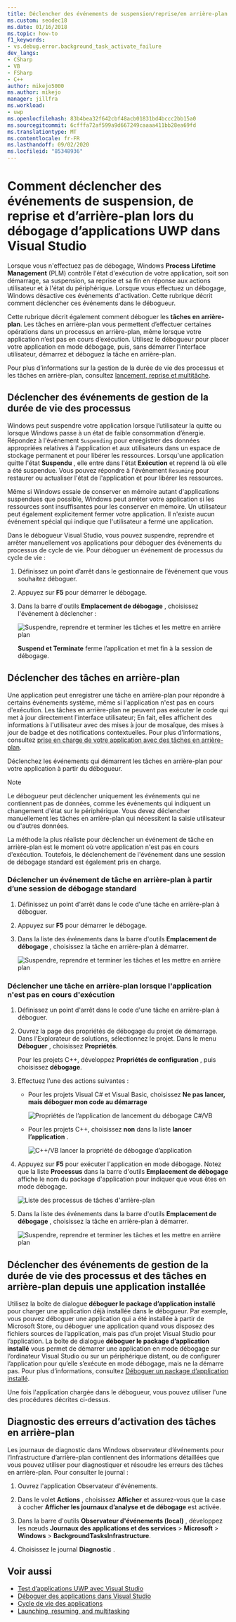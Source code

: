 ```yaml
---
title: Déclencher des événements de suspension/reprise/en arrière-plan lors du débogage UWP
ms.custom: seodec18
ms.date: 01/16/2018
ms.topic: how-to
f1_keywords:
- vs.debug.error.background_task_activate_failure
dev_langs:
- CSharp
- VB
- FSharp
- C++
author: mikejo5000
ms.author: mikejo
manager: jillfra
ms.workload:
- uwp
ms.openlocfilehash: 83b4bea32f642cbf48acb01831bd4bccc2bb15a0
ms.sourcegitcommit: 6cfffa72af599a9d667249caaaa411bb28ea69fd
ms.translationtype: MT
ms.contentlocale: fr-FR
ms.lasthandoff: 09/02/2020
ms.locfileid: "85348936"
---
```

# <a name="how-to-trigger-suspend-resume-and-background-events-while-debugging-uwp-apps-in-visual-studio"></a>Comment déclencher des événements de suspension, de reprise et d’arrière-plan lors du débogage d’applications UWP dans Visual Studio

Lorsque vous n'effectuez pas de débogage, Windows **Process Lifetime Management** (PLM) contrôle l'état d'exécution de votre application, soit son démarrage, sa suspension, sa reprise et sa fin en réponse aux actions utilisateur et à l'état du périphérique. Lorsque vous effectuez un débogage, Windows désactive ces événements d'activation. Cette rubrique décrit comment déclencher ces événements dans le débogueur.

Cette rubrique décrit également comment déboguer les **tâches en arrière-plan**. Les tâches en arrière-plan vous permettent d’effectuer certaines opérations dans un processus en arrière-plan, même lorsque votre application n’est pas en cours d’exécution. Utilisez le débogueur pour placer votre application en mode débogage, puis, sans démarrer l'interface utilisateur, démarrez et déboguez la tâche en arrière-plan.

Pour plus d’informations sur la gestion de la durée de vie des processus et les tâches en arrière-plan, consultez [lancement, reprise et multitâche](/windows/uwp/launch-resume/index).

## <a name="trigger-process-lifetime-management-events"></a><a name="BKMK_Trigger_Process_Lifecycle_Management_events"></a> Déclencher des événements de gestion de la durée de vie des processus
 Windows peut suspendre votre application lorsque l’utilisateur la quitte ou lorsque Windows passe à un état de faible consommation d’énergie. Répondez à l'événement `Suspending` pour enregistrer des données appropriées relatives à l'application et aux utilisateurs dans un espace de stockage permanent et pour libérer les ressources. Lorsqu'une application quitte l'état **Suspendu** , elle entre dans l'état **Exécution** et reprend là où elle a été suspendue. Vous pouvez répondre à l'événement `Resuming` pour restaurer ou actualiser l'état de l'application et pour libérer les ressources.

 Même si Windows essaie de conserver en mémoire autant d'applications suspendues que possible, Windows peut arrêter votre application si les ressources sont insuffisantes pour les conserver en mémoire. Un utilisateur peut également explicitement fermer votre application. Il n'existe aucun événement spécial qui indique que l'utilisateur a fermé une application.

 Dans le débogueur Visual Studio, vous pouvez suspendre, reprendre et arrêter manuellement vos applications pour déboguer des événements du processus de cycle de vie. Pour déboguer un événement de processus du cycle de vie :

1. Définissez un point d’arrêt dans le gestionnaire de l’événement que vous souhaitez déboguer.

2. Appuyez sur **F5** pour démarrer le débogage.

3. Dans la barre d'outils **Emplacement de débogage** , choisissez l'événement à déclencher :

     ![Suspendre, reprendre et terminer les tâches et les mettre en arrière plan](../debugger/media/dbg_suspendresumebackground.png)

     **Suspend et Terminate** ferme l’application et met fin à la session de débogage.

## <a name="trigger-background-tasks"></a><a name="BKMK_Trigger_background_tasks"></a> Déclencher des tâches en arrière-plan
 Une application peut enregistrer une tâche en arrière-plan pour répondre à certains événements système, même si l'application n'est pas en cours d'exécution. Les tâches en arrière-plan ne peuvent pas exécuter le code qui met à jour directement l'interface utilisateur; En fait, elles affichent des informations à l'utilisateur avec des mises à jour de mosaïque, des mises à jour de badge et des notifications contextuelles. Pour plus d’informations, consultez [prise en charge de votre application avec des tâches en arrière-plan](https://msdn.microsoft.com/library/4c7bb148-eb1f-4640-865e-41f627a46e8e).

 Déclenchez les événements qui démarrent les tâches en arrière-plan pour votre application à partir du débogueur.

> [!NOTE]
> Le débogueur peut déclencher uniquement les événements qui ne contiennent pas de données, comme les événements qui indiquent un changement d'état sur le périphérique. Vous devez déclencher manuellement les tâches en arrière-plan qui nécessitent la saisie utilisateur ou d'autres données.

 La méthode la plus réaliste pour déclencher un événement de tâche en arrière-plan est le moment où votre application n'est pas en cours d'exécution. Toutefois, le déclenchement de l'événement dans une session de débogage standard est également pris en charge.

### <a name="trigger-a-background-task-event-from-a-standard-debug-session"></a><a name="BKMK_Trigger_a_background_task_event_from_a_standard_debug_session"></a> Déclencher un événement de tâche en arrière-plan à partir d’une session de débogage standard

1. Définissez un point d'arrêt dans le code d'une tâche en arrière-plan à déboguer.

2. Appuyez sur **F5** pour démarrer le débogage.

3. Dans la liste des événements dans la barre d'outils **Emplacement de débogage** , choisissez la tâche en arrière-plan à démarrer.

     ![Suspendre, reprendre et terminer les tâches et les mettre en arrière plan](../debugger/media/dbg_suspendresumebackground.png)

### <a name="trigger-a-background-task-when-the-app-is-not-running"></a><a name="BKMK_Trigger_a_background_task_when_the_app_is_not_running"></a> Déclencher une tâche en arrière-plan lorsque l'application n'est pas en cours d'exécution

1. Définissez un point d'arrêt dans le code d'une tâche en arrière-plan à déboguer.

2. Ouvrez la page des propriétés de débogage du projet de démarrage. Dans l’Explorateur de solutions, sélectionnez le projet. Dans le menu **Déboguer** , choisissez **Propriétés**.

     Pour les projets C++, développez **Propriétés de configuration** , puis choisissez **débogage**.

3. Effectuez l’une des actions suivantes :

    - Pour les projets Visual C# et Visual Basic, choisissez **Ne pas lancer, mais déboguer mon code au démarrage**

         ![Propriétés de l’application de lancement du débogage C&#35;&#47;VB](../debugger/media/dbg_csvb_dontlaunchapp.png "DBG_CsVb_DontLaunchApp")

    - Pour les projets C++, choisissez **non** dans la liste **lancer l’application** .

         ![C&#43;&#43;&#47;VB lancer la propriété de débogage d’application](../debugger/media/dbg_cppjs_dontlaunchapp.png "DBG_CppJs_DontLaunchApp")

4. Appuyez sur **F5** pour exécuter l'application en mode débogage. Notez que la liste **Processus** dans la barre d'outils **Emplacement de débogage** affiche le nom du package d'application pour indiquer que vous êtes en mode débogage.

     ![Liste des processus de tâches d'arrière-plan](../debugger/media/dbg_backgroundtask_processlist.png "DBG_BackgroundTask_ProcessList")

5. Dans la liste des événements dans la barre d'outils **Emplacement de débogage** , choisissez la tâche en arrière-plan à démarrer.

     ![Suspendre, reprendre et terminer les tâches et les mettre en arrière plan](../debugger/media/dbg_suspendresumebackground.png "DBG_SuspendResumeBackground")

## <a name="trigger-process-lifetime-management-events-and-background-tasks-from-an-installed-app"></a><a name="BKMK_Trigger_Process_Lifetime_Management_events_and_background_tasks_from_an_installed_app"></a> Déclencher des événements de gestion de la durée de vie des processus et des tâches en arrière-plan depuis une application installée
 Utilisez la boîte de dialogue **déboguer le package d’application installé** pour charger une application déjà installée dans le débogueur. Par exemple, vous pouvez déboguer une application qui a été installée à partir de Microsoft Store, ou déboguer une application quand vous disposez des fichiers sources de l’application, mais pas d’un projet Visual Studio pour l’application. La boîte de dialogue **déboguer le package d’application installé** vous permet de démarrer une application en mode débogage sur l’ordinateur Visual Studio ou sur un périphérique distant, ou de configurer l’application pour qu’elle s’exécute en mode débogage, mais ne la démarre pas. Pour plus d’informations, consultez [Déboguer un package d’application installé](../debugger/debug-installed-app-package.md).

 Une fois l'application chargée dans le débogueur, vous pouvez utiliser l'une des procédures décrites ci-dessus.

## <a name="diagnosing-background-task-activation-errors"></a><a name="BKMK_Diagnosing_background_task_activation_errors"></a> Diagnostic des erreurs d’activation des tâches en arrière-plan
 Les journaux de diagnostic dans Windows observateur d’événements pour l’infrastructure d’arrière-plan contiennent des informations détaillées que vous pouvez utiliser pour diagnostiquer et résoudre les erreurs des tâches en arrière-plan. Pour consulter le journal :

1. Ouvrez l'application Observateur d'événements.

2. Dans le volet **Actions** , choisissez **Afficher** et assurez-vous que la case à cocher **Afficher les journaux d’analyse et de débogage** est activée.

3. Dans la barre d'outils **Observateur d'événements (local)** , développez les nœuds **Journaux des applications et des services** > **Microsoft** > **Windows** > **BackgroundTasksInfrastructure**.

4. Choisissez le journal **Diagnostic** .

## <a name="see-also"></a>Voir aussi
- [Test d’applications UWP avec Visual Studio](/visualstudio/test/create-and-run-unit-tests-for-a-store-app-in-visual-studio)
- [Déboguer des applications dans Visual Studio](debugging-windows-store-and-windows-universal-apps.md)
- [Cycle de vie des applications](/windows/uwp/launch-resume/app-lifecycle)
- [Launching, resuming, and multitasking](/windows/uwp/launch-resume/index)
